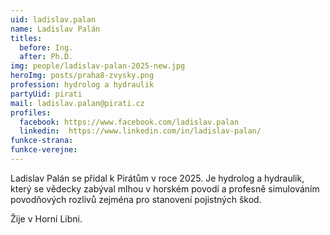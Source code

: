 ```yaml
---
uid: ladislav.palan
name: Ladislav Palán
titles:
  before: Ing.
  after: Ph.D.
img: people/ladislav-palan-2025-new.jpg
heroImg: posts/praha8-zvysky.png
profession: hydrolog a hydraulik
partyUid: pirati
mail: ladislav.palan@pirati.cz
profiles:
  facebook: https://www.facebook.com/ladislav.palan
  linkedin:  https://www.linkedin.com/in/ladislav-palan/
funkce-strana:
funkce-verejne:
---
```


Ladislav Palán se přidal k Pirátům v roce 2025. Je hydrolog a hydraulik, který se vědecky zabýval mlhou v horském povodí a profesně simulováním povodňových rozlivů zejména pro stanovení pojistných škod. 

Žije v Horní Libni.
